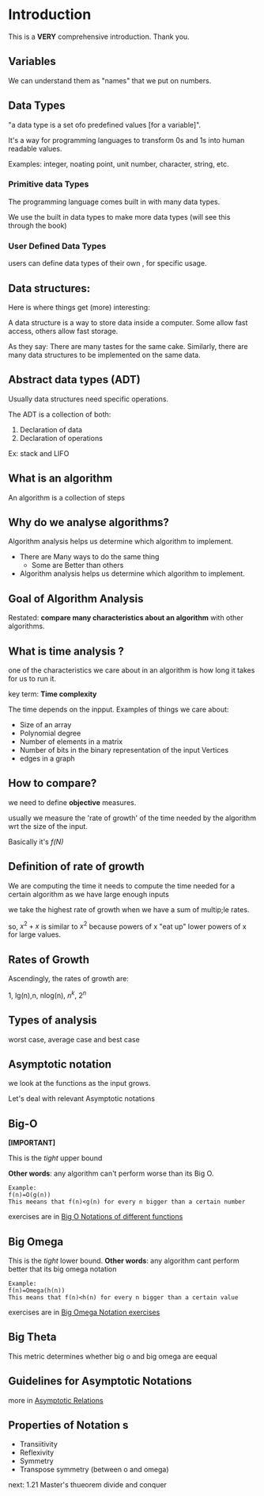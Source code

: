 # Introduction
This is a **VERY** comprehensive introduction. Thank you.
## Variables
We can understand them as "names" that we put on numbers.
## Data Types
"a data type is a set ofo predefined values [for a variable]".

It's a way for programming languages to transform 0s and 1s into human readable values.

Examples: integer, noating point, unit number, character, string, etc.

### Primitive data Types
The programming language comes built in with many data types.

We use the built in data types to make more data types (will see this through the book)

### User Defined Data Types
users can define data types of their own , for specific usage.

## Data structures:
Here is where things get (more) interesting:

A data structure is a way to store data inside a computer. Some allow fast access, others allow fast storage.

As they say: There are many tastes for the same cake. Similarly, there are many data structures to be implemented on the same data.

## Abstract data types (ADT)
Usually data structures need specific operations.

The ADT is a collection of both:
1. Declaration of data
2. Declaration of operations

Ex: stack and LIFO

## What is an algorithm
An algorithm is a collection of steps
##  Why do we analyse algorithms?
Algorithm analysis helps us determine which algorithm to implement.
- There are Many ways to do the same thing
  - Some are Better than others
- Algorithm analysis helps us determine which algorithm to implement.

## Goal of Algorithm Analysis
Restated: **compare many characteristics about an algorithm** with other algorithms.
## What is time analysis ?
one of the characteristics we care about in an algorithm is how long it takes for us to run it.

key term: **Time complexity**

The time depends on the inpput. Examples of things we care about:
- Size of an array
- Polynomial degree
- Number of elements in a matrix
- Number of bits in the binary representation of the input Vertices
- edges in a graph

## How to compare?
we need to define **objective** measures.

usually we measure the 'rate of growth' of the time needed by the algorithm wrt the size of the input.

Basically it's _f(N)_
## Definition of rate of growth
We are computing the time it needs to compute the time needed for a certain algorithm as we have large enough inputs

we take the highest rate of growth when we have a sum of multip;le rates.

so, $x^2+x$ is similar to $x^2$ because powers of x "eat up" lower powers of x for large values.
## Rates of Growth
Ascendingly, the rates of growth are:

1, lg(n),n, nlog(n), $n^k$, $2^n$
## Types of analysis
worst case, average case and best case  

## Asymptotic notation
we look at the functions as the input grows.

Let's deal with relevant Asymptotic notations

## Big-O
**[IMPORTANT]**

This is the *tight* upper bound  

**Other words**: any algorithm can't perform worse than its Big O.

```
Example:
f(n)=O(g(n))
This meeans that f(n)<g(n) for every n bigger than a certain number
```
exercises are in [Big O Notations of different functions](big_o.txt)

## Big Omega
This is the *tight* lower bound.
**Other words**: any algorithm cant perform better that its big omega notation

```
Example:
f(n)=Omega(h(n))
This means that f(n)<h(n) for every n bigger than a certain value
```

exercises are in [Big Omega Notation exercises](big_omega.txt)
## Big Theta
This metric determines whether big o and big omega are eequal
## Guidelines for Asymptotic Notations
more in [Asymptotic Relations](asym_guidelines.txt)
## Properties of Notation s
- Transiitivity
- Reflexivity
- Symmetry
- Transpose symmetry (between o and omega)

next: 1.21 Master's thueorem divide and conquer
